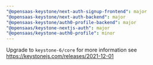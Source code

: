 ```yaml
---
"@opensaas-keystone/next-auth-signup-frontend": major
"@opensaas-keystone/next-auth-backend": major
"@opensaas-keystone/auth0-profile-backend": major
"@opensaas/keystone-nextjs-auth": major
"@opensaas/keystone-auth0-profile": minor
---
```


Upgrade to `keystone-6/core` for more information see https://keystonejs.com/releases/2021-12-01
